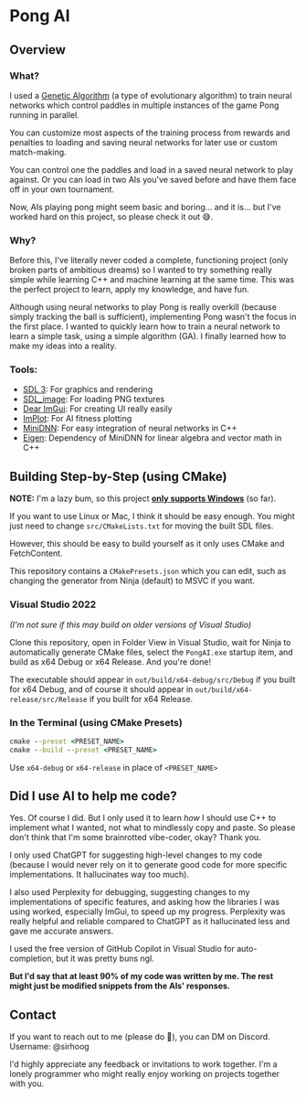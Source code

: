 # Pong AI
## Overview
### What?
I used a [Genetic Algorithm](https://www.geeksforgeeks.org/dsa/genetic-algorithms/)
(a type of evolutionary algorithm) to train neural networks which control paddles in multiple instances of the game Pong running in parallel.

You can customize most aspects of the training process from rewards and penalties to loading and saving neural networks for later use or custom match-making.

You can control one the paddles and load in a saved neural network to play against. Or you can load in two AIs you've saved before and have them face off in your own tournament.

Now, AIs playing pong might seem basic and boring... and it is... but I've worked hard on this project, so please check it out :sweat_smile:.
### Why?
Before this, I've literally never coded a complete, functioning project (only broken parts of ambitious dreams) so I wanted to try something really simple while learning C++ and machine learning at the same time. 
This was the perfect project to learn, apply my knowledge, and have fun.

Although using neural networks to play Pong is really overkill (because simply tracking the ball is sufficient),
implementing Pong wasn't the focus in the first place. I wanted to quickly learn how to train a neural network to learn a simple task, using a simple algorithm (GA). I finally learned how to make my ideas into a reality.
### Tools:
* [SDL 3](https://www.libsdl.org): For graphics and rendering
* [SDL_image](): For loading PNG textures
* [Dear ImGui](https://github.com/ocornut/imgui): For creating UI really easily
* [ImPlot](https://github.com/epezent/implot): For AI fitness plotting
* [MiniDNN](https://github.com/yixuan/MiniDNN): For easy integration of neural networks in C++
* [Eigen](https://eigen.tuxfamily.org/): Dependency of MiniDNN for linear algebra and vector math in C++
## Building Step-by-Step (using CMake)
**NOTE:** I'm a lazy bum, so this project **<u>only supports Windows</u>** (so far).

If you want to use Linux or Mac, I think it should be easy enough. You might just need to change `src/CMakeLists.txt` for moving the built SDL files.

However, this should be easy to build yourself as it only uses CMake and FetchContent.

This repository contains a `CMakePresets.json` which you can edit, such as changing the generator from Ninja (default) to MSVC if you want.

### Visual Studio 2022
*(I'm not sure if this may build on older versions of Visual Studio)*

Clone this repository,
open in Folder View in Visual Studio,
wait for Ninja to automatically generate CMake files,
select the `PongAI.exe` startup item,
and build as x64 Debug or x64 Release. And you're done!

The executable should appear in `out/build/x64-debug/src/Debug` if you built for x64 Debug, and of course it should appear in `out/build/x64-release/src/Release` if you built for x64 Release.

### In the Terminal (using CMake Presets)
```cmd
cmake --preset <PRESET_NAME>
cmake --build --preset <PRESET_NAME>
```
Use `x64-debug` or `x64-release` in place of `<PRESET_NAME>`

## Did I use AI to help me code?
Yes. Of course I did. But I only used it to learn *how* I should use C++ to implement what I wanted, not what to mindlessly copy and paste.
So please don't think that I'm some brainrotted vibe-coder, okay? Thank you.

I only used ChatGPT for suggesting high-level changes to my code (because I would never rely on it to generate good code for more specific implementations. It hallucinates way too much).

I also used Perplexity for debugging, suggesting changes to my implementations of specific features, and asking how the libraries I was using worked, especially ImGui, to speed up my progress. Perplexity was really helpful and reliable compared to ChatGPT as it hallucinated less and gave me accurate answers.

I used the free version of GitHub Copilot in Visual Studio for auto-completion, but it was pretty buns ngl.

**But I'd say that at least 90% of my code was written by me. The rest might just be modified snippets from the AIs' responses.**

## Contact
If you want to reach out to me (please do :pray:), you can DM on Discord. Username: @sirhoog

I'd highly appreciate any feedback or invitations to work together. I'm a lonely programmer who might really enjoy working on projects together with you.
